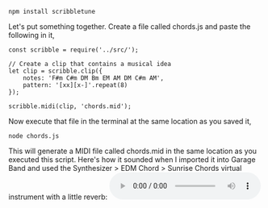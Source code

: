 ```
npm install scribbletune
```

Let's put something together. Create a file called chords.js and paste the following in it,
	
```
const scribble = require('../src/');

// Create a clip that contains a musical idea
let clip = scribble.clip({
	notes: 'F#m C#m DM Bm EM AM DM C#m AM',
	pattern: '[xx][x-]'.repeat(8)
});

scribble.midi(clip, 'chords.mid');
```

Now execute that file in the terminal at the same location as you saved it,

```
node chords.js
```

This will generate a MIDI file called chords.mid in the same location as you executed this script. Here's how it sounded when I imported it into Garage Band and used the Synthesizer > EDM Chord > Sunrise Chords virtual instrument with a little reverb:
	<audio controls="">
		<source src="./chords.mp3" type="audio/mpeg">
	</audio>
